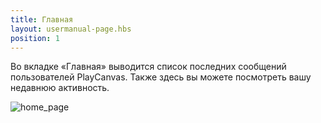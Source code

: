 ```yaml
---
title: Главная
layout: usermanual-page.hbs
position: 1
---
```


Во вкладке «Главная» выводится список последних сообщений пользователей PlayCanvas. Также здесь вы можете посмотреть вашу недавнюю активность.

![home_page][1]

[1]: /images/platform/home.png "Главная"

